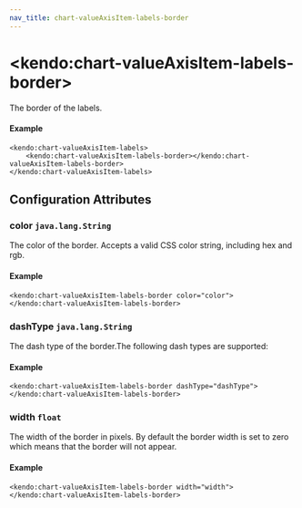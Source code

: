 ```yaml
---
nav_title: chart-valueAxisItem-labels-border
---
```


# \<kendo:chart-valueAxisItem-labels-border\>

The border of the labels.

#### Example
    <kendo:chart-valueAxisItem-labels>
        <kendo:chart-valueAxisItem-labels-border></kendo:chart-valueAxisItem-labels-border>
    </kendo:chart-valueAxisItem-labels>

## Configuration Attributes

### color `java.lang.String`

The color of the border. Accepts a valid CSS color string, including hex and rgb.

#### Example
    <kendo:chart-valueAxisItem-labels-border color="color">
    </kendo:chart-valueAxisItem-labels-border>

### dashType `java.lang.String`

The dash type of the border.The following dash types are supported:

#### Example
    <kendo:chart-valueAxisItem-labels-border dashType="dashType">
    </kendo:chart-valueAxisItem-labels-border>

### width `float`

The width of the border in pixels. By default the border width is set to zero which means that the border will not appear.

#### Example
    <kendo:chart-valueAxisItem-labels-border width="width">
    </kendo:chart-valueAxisItem-labels-border>

